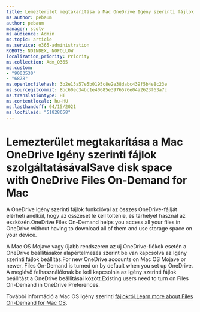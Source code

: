 ```yaml
---
title: Lemezterület megtakarítása a Mac OneDrive Igény szerinti fájlok szolgáltatásával
ms.author: pebaum
author: pebaum
manager: scotv
ms.audience: Admin
ms.topic: article
ms.service: o365-administration
ROBOTS: NOINDEX, NOFOLLOW
localization_priority: Priority
ms.collection: Adm_O365
ms.custom:
- "9003530"
- "6878"
ms.openlocfilehash: 3b2e13a57e5b0195c8e2e38dabc439f5b4e8c23e
ms.sourcegitcommit: 8bc60ec34bc1e40685e3976576e04a2623f63a7c
ms.translationtype: HT
ms.contentlocale: hu-HU
ms.lasthandoff: 04/15/2021
ms.locfileid: "51828658"
---
```

# <a name="save-disk-space-with-onedrive-files-on-demand-for-mac"></a><span data-ttu-id="da1a8-102">Lemezterület megtakarítása a Mac OneDrive Igény szerinti fájlok szolgáltatásával</span><span class="sxs-lookup"><span data-stu-id="da1a8-102">Save disk space with OneDrive Files On-Demand for Mac</span></span>

<span data-ttu-id="da1a8-103">A OneDrive Igény szerinti fájlok funkcióval az összes OneDrive-fájlját elérheti anélkül, hogy az összeset le kell töltenie, és tárhelyet használ az eszközén.</span><span class="sxs-lookup"><span data-stu-id="da1a8-103">OneDrive Files On-Demand helps you access all your files in OneDrive without having to download all of them and use storage space on your device.</span></span>  

<span data-ttu-id="da1a8-104">A Mac OS Mojave vagy újabb rendszeren az új OneDrive-fiókok esetén a OneDrive beállításakor alapértelmezés szerint be van kapcsolva az Igény szerinti fájlok beállítás.</span><span class="sxs-lookup"><span data-stu-id="da1a8-104">For new OneDrive accounts on Mac OS Mojave or newer, Files On-Demand is turned on by default when you set up OneDrive.</span></span> <span data-ttu-id="da1a8-105">A meglévő felhasználóknak be kell kapcsolnia az Igény szerinti fájlok beállítást a OneDrive beállításai között.</span><span class="sxs-lookup"><span data-stu-id="da1a8-105">Existing users need to turn on Files On-Demand in OneDrive Preferences.</span></span>  

<span data-ttu-id="da1a8-106">További információ a Mac OS Igény szerinti [fájlokról.](https://support.microsoft.com/office/529f6d53-e572-4922-a585-e7a318c135f0)</span><span class="sxs-lookup"><span data-stu-id="da1a8-106">[Learn more about Files On-Demand for Mac OS](https://support.microsoft.com/office/529f6d53-e572-4922-a585-e7a318c135f0).</span></span>
